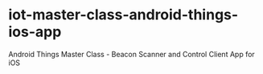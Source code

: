 # iot-master-class-android-things-ios-app
Android Things Master Class - Beacon Scanner and Control Client App for iOS
